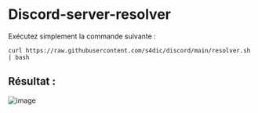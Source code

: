 # Discord-server-resolver

Exécutez simplement la commande suivante :
```
curl https://raw.githubusercontent.com/s4dic/discord/main/resolver.sh | bash
```
## Résultat :

![image](https://github.com/user-attachments/assets/25575fbc-657e-4f00-8411-e2d08f1a69d8)
